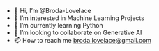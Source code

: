 - 👋 Hi, I’m @Broda-Lovelace
- 👀 I’m interested in Machine Learning Projects
- 🌱 I’m currently learning Python
- 💞️ I’m looking to collaborate on Generative AI
- 📫 How to reach me broda.lovelace@gmail.com

<!---
Broda-Lovelace/Broda-Lovelace is a ✨ special ✨ repository because its `README.md` (this file) appears on your GitHub profile.
You can click the Preview link to take a look at your changes.
--->

